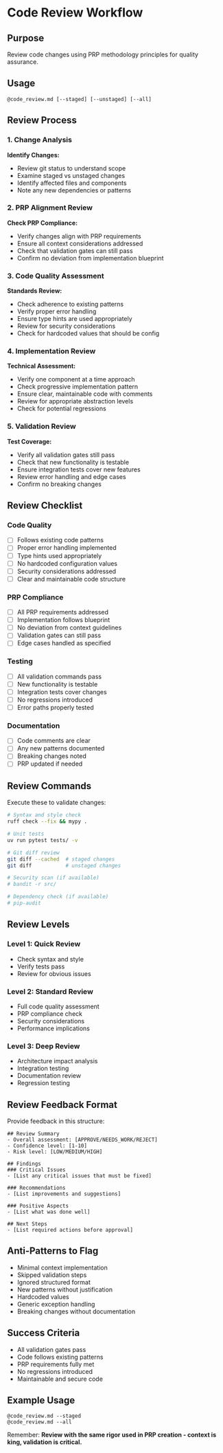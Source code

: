 # Code Review Workflow

## Purpose
Review code changes using PRP methodology principles for quality assurance.

## Usage
`@code_review.md [--staged] [--unstaged] [--all]`

## Review Process

### 1. Change Analysis
**Identify Changes:**
- Review git status to understand scope
- Examine staged vs unstaged changes
- Identify affected files and components
- Note any new dependencies or patterns

### 2. PRP Alignment Review
**Check PRP Compliance:**
- Verify changes align with PRP requirements
- Ensure all context considerations addressed
- Check that validation gates can still pass
- Confirm no deviation from implementation blueprint

### 3. Code Quality Assessment
**Standards Review:**
- Check adherence to existing patterns
- Verify proper error handling
- Ensure type hints are used appropriately
- Review for security considerations
- Check for hardcoded values that should be config

### 4. Implementation Review
**Technical Assessment:**
- Verify one component at a time approach
- Check progressive implementation pattern
- Ensure clear, maintainable code with comments
- Review for appropriate abstraction levels
- Check for potential regressions

### 5. Validation Review
**Test Coverage:**
- Verify all validation gates still pass
- Check that new functionality is testable
- Ensure integration tests cover new features
- Review error handling and edge cases
- Confirm no breaking changes

## Review Checklist

### Code Quality
- [ ] Follows existing code patterns
- [ ] Proper error handling implemented
- [ ] Type hints used appropriately
- [ ] No hardcoded configuration values
- [ ] Security considerations addressed
- [ ] Clear and maintainable code structure

### PRP Compliance
- [ ] All PRP requirements addressed
- [ ] Implementation follows blueprint
- [ ] No deviation from context guidelines
- [ ] Validation gates can still pass
- [ ] Edge cases handled as specified

### Testing
- [ ] All validation commands pass
- [ ] New functionality is testable
- [ ] Integration tests cover changes
- [ ] No regressions introduced
- [ ] Error paths properly tested

### Documentation
- [ ] Code comments are clear
- [ ] Any new patterns documented
- [ ] Breaking changes noted
- [ ] PRP updated if needed

## Review Commands
Execute these to validate changes:
```bash
# Syntax and style check
ruff check --fix && mypy .

# Unit tests
uv run pytest tests/ -v

# Git diff review
git diff --cached  # staged changes
git diff           # unstaged changes

# Security scan (if available)
# bandit -r src/

# Dependency check (if available)
# pip-audit
```

## Review Levels

### Level 1: Quick Review
- Check syntax and style
- Verify tests pass
- Review for obvious issues

### Level 2: Standard Review
- Full code quality assessment
- PRP compliance check
- Security considerations
- Performance implications

### Level 3: Deep Review
- Architecture impact analysis
- Integration testing
- Documentation review
- Regression testing

## Review Feedback Format
Provide feedback in this structure:
```
## Review Summary
- Overall assessment: [APPROVE/NEEDS_WORK/REJECT]
- Confidence level: [1-10]
- Risk level: [LOW/MEDIUM/HIGH]

## Findings
### Critical Issues
- [List any critical issues that must be fixed]

### Recommendations
- [List improvements and suggestions]

### Positive Aspects
- [List what was done well]

## Next Steps
- [List required actions before approval]
```

## Anti-Patterns to Flag
- Minimal context implementation
- Skipped validation steps
- Ignored structured format
- New patterns without justification
- Hardcoded values
- Generic exception handling
- Breaking changes without documentation

## Success Criteria
- All validation gates pass
- Code follows existing patterns
- PRP requirements fully met
- No regressions introduced
- Maintainable and secure code

## Example Usage
```
@code_review.md --staged
@code_review.md --all
```

Remember: **Review with the same rigor used in PRP creation - context is king, validation is critical.** 